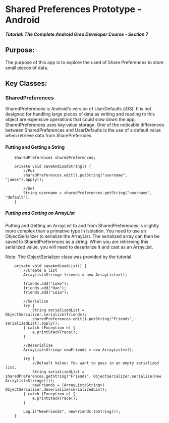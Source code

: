 # Shared Preferences Prototype - Android
##### Tutorial: The Complete Android Oreo Developer Course - Section 7

## Purpose: 
The purpose of this app is to explore the used of Share Preferences to store small pieces of data.


## Key Classes:
### SharedPreferences
SharedPreferences is Android's version of UserDefaults (iOS). It is not designed for handling large pieces of data as writing and reading to this object are expensive operations that could slow down the app. SharedPreferences uses key:value storage. One of the noticable differences between SharedPreferences and UserDefaults is the use of a default value when retrieve data from SharePrefernces. 

#### Putting and Getting a String

```
    SharedPreferences sharedPreferences;

    private void saveAndLoadString() {
        //Put
        sharedPreferences.edit().putString("username", "james").apply();

        //Get
        String username = sharedPreferences.getString("username", "default");
    }
```


##### Putting and Getting an ArrayList
Putting and Getting an ArrayList to and from SharedPreferences is slightly more complex than a primative type in isolation. You need to use an ObjectSerializer to serialize the ArrayList. The serialized array can then be saved to SharedPreferences as a string. When you are retrieving this serialized value, you will need to deserialize it and cast as an ArrayList.

Note: The ObjectSerializer class was provided by the tutorial.

```
    private void saveAndLoadList() {
        //Create a list
        ArrayList<String> friends = new ArrayList<>();

        friends.add("Luke");
        friends.add("Han");
        friends.add("Leia");

        //Serialize
        try {
            String serializedList = ObjectSerializer.serialize(friends);
            sharedPreferences.edit().putString("Friends", serializedList).apply();
        } catch (Exception e) {
            e.printStackTrace();
        }

        //Deserialize
        ArrayList<String> newFriends = new ArrayList<>();

        try {
            //Default Value: You want to pass in an empty serialized list.
            String serializedList = sharedPreferences.getString("Friends", ObjectSerializer.serialize(new ArrayList<String>()));
            newFriends = (ArrayList<String>) ObjectSerializer.deserialize(serializedList);
        } catch (Exception e) {
            e.printStackTrace();
        }

        Log.i("NewFriends", newFriends.toString());
    }
```



